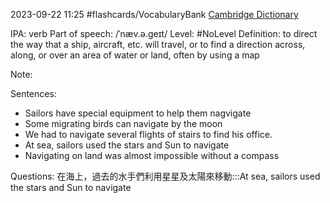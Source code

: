 2023-09-22 11:25
#flashcards/VocabularyBank
[Cambridge Dictionary](https://dictionary.cambridge.org/zht/%E8%A9%9E%E5%85%B8/%E8%8B%B1%E8%AA%9E/navigate)


IPA: verb
Part of speech: /ˈnæv.ə.ɡeɪt/
Level: #NoLevel
Definition: 
	to direct the way that a ship, aircraft, etc. will travel, or to find a direction across, along, or over an area of water or land, often by using a map

Note:

Sentences:
- Sailors have special equipment to help them nagvigate
- Some migrating birds can navigate by the moon
- We had to navigate several flights of stairs to find his office.
- At sea, sailors used the stars and Sun to navigate
- Navigating on land was almost impossible without a compass

Questions:
在海上，過去的水手們利用星星及太陽來移動:::At sea, sailors used the stars and Sun to navigate
<!--SR:!2023-09-25,3,250!2023-09-25,3,250-->




